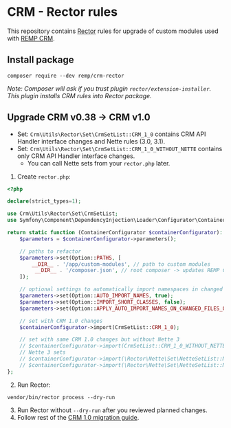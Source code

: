 # CRM - Rector rules

This repository contains [Rector](https://github.com/rectorphp/rector) rules for upgrade of custom modules used with [REMP CRM](https://github.com/remp2020/crm-skeleton/).

## Install package

```shell
composer require --dev remp/crm-rector
```

_Note: Composer will ask if you trust plugin `rector/extension-installer`. This plugin installs CRM rules into Rector package._

## Upgrade CRM v0.38 -> CRM v1.0

- Set: `Crm\Utils\Rector\Set\CrmSetList::CRM_1_0` contains CRM API Handler interface changes and Nette rules (3.0, 3.1).
- Set: `Crm\Utils\Rector\Set\CrmSetList::CRM_1_0_WITHOUT_NETTE` contains only CRM API Handler interface changes.
  - You can call Nette sets from your `rector.php` later.

1. Create `rector.php`:

```php
<?php

declare(strict_types=1);

use Crm\Utils\Rector\Set\CrmSetList;
use Symfony\Component\DependencyInjection\Loader\Configurator\ContainerConfigurator;

return static function (ContainerConfigurator $containerConfigurator): void {
    $parameters = $containerConfigurator->parameters();

    // paths to refactor
    $parameters->set(Option::PATHS, [
        __DIR__ . '/app/custom-modules', // path to custom modules
         __DIR__ . '/composer.json', // root composer -> updates REMP CRM packages automatically
    ]);

    // optional settings to automatically import namespaces in changed files
    $parameters->set(Option::AUTO_IMPORT_NAMES, true);
    $parameters->set(Option::IMPORT_SHORT_CLASSES, false);
    $parameters->set(Option::APPLY_AUTO_IMPORT_NAMES_ON_CHANGED_FILES_ONLY, true);

    // set with CRM 1.0 changes
    $containerConfigurator->import(CrmSetList::CRM_1_0);

    // set with same CRM 1.0 changes but without Nette 3
    // $containerConfigurator->import(CrmSetList::CRM_1_0_WITHOUT_NETTE);
    // Nette 3 sets
    // $containerConfigurator->import(\Rector\Nette\Set\NetteSetList::NETTE_30);
    // $containerConfigurator->import(\Rector\Nette\Set\NetteSetList::NETTE_31);
};
```

2. Run Rector:

```shell
vendor/bin/rector process --dry-run
```

3. Run Rector without `--dry-run` after you reviewed planned changes.
4. Follow rest of the [CRM 1.0 migration guide](https://github.com/remp2020/crm-application-module/blob/master/MIGRATION.md).
